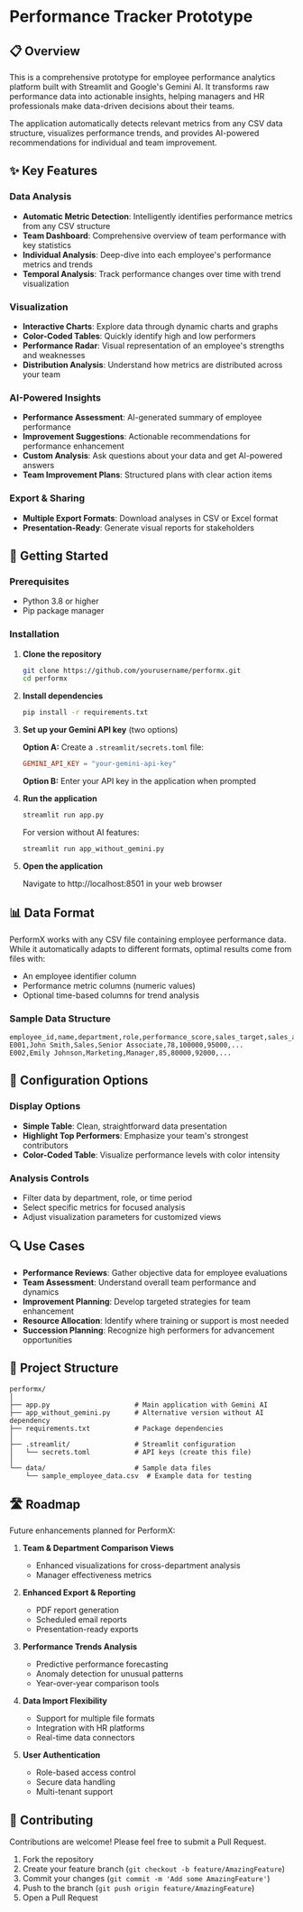 # Performance Tracker Prototype





## 📋 Overview

This is a comprehensive prototype for employee performance analytics platform built with Streamlit and Google's Gemini AI. It transforms raw performance data into actionable insights, helping managers and HR professionals make data-driven decisions about their teams.

The application automatically detects relevant metrics from any CSV data structure, visualizes performance trends, and provides AI-powered recommendations for individual and team improvement.

## ✨ Key Features

### Data Analysis
- **Automatic Metric Detection**: Intelligently identifies performance metrics from any CSV structure
- **Team Dashboard**: Comprehensive overview of team performance with key statistics
- **Individual Analysis**: Deep-dive into each employee's performance metrics and trends
- **Temporal Analysis**: Track performance changes over time with trend visualization

### Visualization
- **Interactive Charts**: Explore data through dynamic charts and graphs
- **Color-Coded Tables**: Quickly identify high and low performers
- **Performance Radar**: Visual representation of an employee's strengths and weaknesses
- **Distribution Analysis**: Understand how metrics are distributed across your team

### AI-Powered Insights
- **Performance Assessment**: AI-generated summary of employee performance
- **Improvement Suggestions**: Actionable recommendations for performance enhancement
- **Custom Analysis**: Ask questions about your data and get AI-powered answers
- **Team Improvement Plans**: Structured plans with clear action items

### Export & Sharing
- **Multiple Export Formats**: Download analyses in CSV or Excel format
- **Presentation-Ready**: Generate visual reports for stakeholders

## 🚀 Getting Started

### Prerequisites
- Python 3.8 or higher
- Pip package manager

### Installation

1. **Clone the repository**
   ```bash
   git clone https://github.com/yourusername/performx.git
   cd performx
   ```

2. **Install dependencies**
   ```bash
   pip install -r requirements.txt
   ```

3. **Set up your Gemini API key** (two options)

   **Option A:** Create a `.streamlit/secrets.toml` file:
   ```toml
   GEMINI_API_KEY = "your-gemini-api-key"
   ```

   **Option B:** Enter your API key in the application when prompted

4. **Run the application**
   ```bash
   streamlit run app.py
   ```
   
   For version without AI features:
   ```bash
   streamlit run app_without_gemini.py
   ```

5. **Open the application**
   
   Navigate to http://localhost:8501 in your web browser

## 📊 Data Format

PerformX works with any CSV file containing employee performance data. While it automatically adapts to different formats, optimal results come from files with:

- An employee identifier column
- Performance metric columns (numeric values)
- Optional time-based columns for trend analysis

### Sample Data Structure
```
employee_id,name,department,role,performance_score,sales_target,sales_achieved,...
E001,John Smith,Sales,Senior Associate,78,100000,95000,...
E002,Emily Johnson,Marketing,Manager,85,80000,92000,...
```

## 🔧 Configuration Options

### Display Options
- **Simple Table**: Clean, straightforward data presentation
- **Highlight Top Performers**: Emphasize your team's strongest contributors
- **Color-Coded Table**: Visualize performance levels with color intensity

### Analysis Controls
- Filter data by department, role, or time period
- Select specific metrics for focused analysis
- Adjust visualization parameters for customized views

## 🔍 Use Cases

- **Performance Reviews**: Gather objective data for employee evaluations
- **Team Assessment**: Understand overall team performance and dynamics
- **Improvement Planning**: Develop targeted strategies for team enhancement
- **Resource Allocation**: Identify where training or support is most needed
- **Succession Planning**: Recognize high performers for advancement opportunities

## 📑 Project Structure

```
performx/
│
├── app.py                     # Main application with Gemini AI
├── app_without_gemini.py      # Alternative version without AI dependency
├── requirements.txt           # Package dependencies
│
├── .streamlit/                # Streamlit configuration
│   └── secrets.toml           # API keys (create this file)
│
└── data/                      # Sample data files
    └── sample_employee_data.csv  # Example data for testing
```

## 🛣️ Roadmap

Future enhancements planned for PerformX:

1. **Team & Department Comparison Views**
   - Enhanced visualizations for cross-department analysis
   - Manager effectiveness metrics

2. **Enhanced Export & Reporting**
   - PDF report generation
   - Scheduled email reports
   - Presentation-ready exports

3. **Performance Trends Analysis**
   - Predictive performance forecasting
   - Anomaly detection for unusual patterns
   - Year-over-year comparison tools

4. **Data Import Flexibility**
   - Support for multiple file formats
   - Integration with HR platforms
   - Real-time data connectors

5. **User Authentication**
   - Role-based access control
   - Secure data handling
   - Multi-tenant support

## 🤝 Contributing

Contributions are welcome! Please feel free to submit a Pull Request.

1. Fork the repository
2. Create your feature branch (`git checkout -b feature/AmazingFeature`)
3. Commit your changes (`git commit -m 'Add some AmazingFeature'`)
4. Push to the branch (`git push origin feature/AmazingFeature`)
5. Open a Pull Request






